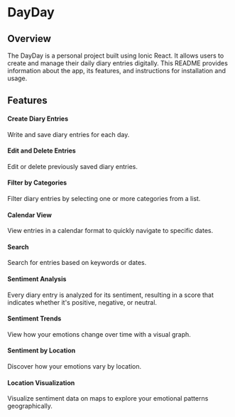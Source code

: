 <h1>DayDay</h1>

<h2>Overview</h2>
The DayDay is a personal project built using Ionic React. It allows users to create and manage their daily diary entries digitally. 
This README provides information about the app, its features, and instructions for installation and usage.

<h2>Features</h2>
<h4>Create Diary Entries</h4> Write and save diary entries for each day.

<h4>Edit and Delete Entries</h4> Edit or delete previously saved diary entries.

<h4>Filter by Categories</h4> Filter diary entries by selecting one or more categories from a list. 

<h4>Calendar View</h4> View entries in a calendar format to quickly navigate to specific dates.

<h4>Search</h4> Search for entries based on keywords or dates.

<h4>Sentiment Analysis</h4> Every diary entry is analyzed for its sentiment, resulting in a score that indicates whether it's positive, negative, or neutral.

<h4>Sentiment Trends</h4> View how your emotions change over time with a visual graph.

<h4>Sentiment by Location</h4> Discover how your emotions vary by location.

<h4>Location Visualization</h4> Visualize sentiment data on maps to explore your emotional patterns geographically.
